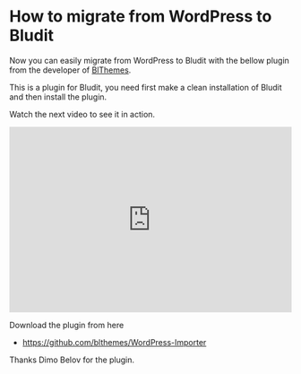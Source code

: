 # How to migrate from WordPress to Bludit
<!-- date: 2018-11-29 08:00:00 -->

Now you can easily migrate from WordPress to Bludit with the bellow plugin from the developer of [BlThemes](https://blthemes.pp.ua).

This is a plugin for Bludit, you need first make a clean installation of Bludit and then install the plugin.

Watch the next video to see it in action.

<div style="padding:65.69% 0 0 0;position:relative;"><iframe src="https://player.vimeo.com/video/303525822?color=c9ff23" style="position:absolute;top:0;left:0;width:100%;height:100%;" frameborder="0" webkitallowfullscreen mozallowfullscreen allowfullscreen></iframe></div><script src="https://player.vimeo.com/api/player.js"></script>

Download the plugin from here
- https://github.com/blthemes/WordPress-Importer

Thanks Dimo Belov for the plugin.